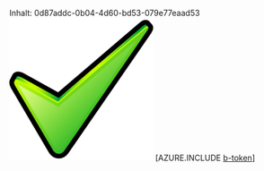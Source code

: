 Inhalt: 0d87addc-0b04-4d60-bd53-079e77eaad53![Bild](a4a0782e-6819-47c3-a1f0-6fa1a28954f5.png)
[AZURE.INCLUDE [b-token](687880f8-0a31-45b2-b72e-949d443ea76d.md)]
